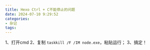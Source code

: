 ```yaml
---
title: Hexo Ctrl + C不能停止的问题
date: 2024-07-10 9:29:52
categories:
- 杂记
tags:
---
```


1、打开cmd
2、复制 `taskkill /F /IM node.exe`，粘贴运行；
3、搞定！
